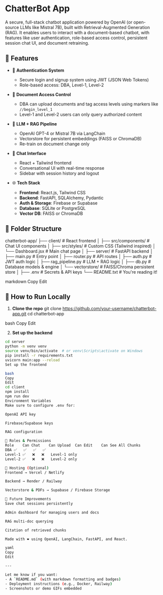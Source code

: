 # ChatterBot App

A secure, full-stack chatbot application powered by OpenAI (or open-source LLMs like Mistral 7B), built with Retrieval-Augmented Generation (RAG). It enables users to interact with a document-based chatbot, with features like user authentication, role-based access control, persistent session chat UI, and document retraining.

## 🔧 Features

- 🔐 **Authentication System**  
  - Secure login and signup system using JWT (JSON Web Tokens)
  - Role-based access: DBA, Level-1, Level-2

- 📄 **Document Access Control**
  - DBA can upload documents and tag access levels using markers like `//begin_level_1`
  - Level-1 and Level-2 users can only query authorized content

- 🧠 **LLM + RAG Pipeline**
  - OpenAI GPT-4 or Mistral 7B via LangChain
  - Vectorstore for persistent embeddings (FAISS or ChromaDB)
  - Re-train on document change only

- 💬 **Chat Interface**
  - React + Tailwind frontend
  - Conversational UI with real-time response
  - Sidebar with session history and logout

- 🌐 **Tech Stack**
  - **Frontend**: React.js, Tailwind CSS
  - **Backend**: FastAPI, SQLAlchemy, Pydantic
  - **Auth & Storage**: Firebase or Supabase
  - **Database**: SQLite or PostgreSQL
  - **Vector DB**: FAISS or ChromaDB

## 📁 Folder Structure

chatterbot-app/
├── client/ # React frontend
│ ├── src/components/ # Chat UI components
│ ├── src/styles/ # Custom CSS (Tailwind inspired)
│ └── Dashboard.jsx # Main chat page
│
├── server/ # FastAPI backend
│ ├── main.py # Entry point
│ ├── router.py # API routes
│ ├── auth.py # JWT auth logic
│ ├── rag_pipeline.py # LLM + RAG logic
│ ├── db.py # Database models & engine
│ └── vectorstore/ # FAISS/Chroma persistent store
│
├── .env # Secrets & API keys
└── README.txt # You're reading it!

markdown
Copy
Edit

## 🧪 How to Run Locally

1. **Clone the repo**
git clone https://github.com/your-username/chatterbot-app.git
cd chatterbot-app

bash
Copy
Edit

2. **Set up the backend**
```bash
cd server
python -m venv venv
source venv/bin/activate  # or venv\Scripts\activate on Windows
pip install -r requirements.txt
uvicorn main:app --reload
Set up the frontend

bash
Copy
Edit
cd client
npm install
npm run dev
Environment Variables
Make sure to configure .env for:

OpenAI API key

Firebase/Supabase keys

RAG configuration

🔐 Roles & Permissions
Role	Can Chat	Can Upload	Can Edit	Can See All Chunks
DBA	✅	✅	✅	✅
Level-1	✅	❌	❌	Level-1 only
Level-2	✅	❌	❌	Level-2 only

🚀 Hosting (Optional)
Frontend → Vercel / Netlify

Backend → Render / Railway

Vectorstore & PDFs → Supabase / Firebase Storage

📌 Future Improvements
Save chat sessions persistently

Admin dashboard for managing users and docs

RAG multi-doc querying

Citation of retrieved chunks

Made with ❤️ using OpenAI, LangChain, FastAPI, and React.

yaml
Copy
Edit

---

Let me know if you want:
- A `README.md` (with markdown formatting and badges)
- Deployment instructions (e.g., Docker, Railway)
- Screenshots or demo GIFs embedded
